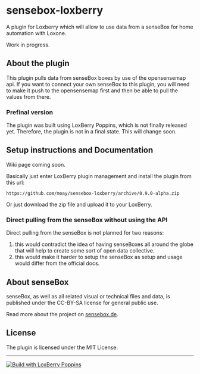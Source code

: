 # sensebox-loxberry
A plugin for Loxberry which will allow to use data from a senseBox for home automation with Loxone.

Work in progress.

## About the plugin

This plugin pulls data from senseBox boxes by use of the opensensemap api. If you want to connect your own
senseBox to this plugin, you will need to make it push to the opensensemap first and then be able
to pull the values from there.

### Prefinal version

The plugin was built using LoxBerry Poppins, which is not finally released yet. Therefore, the plugin is not in a final state. This will change soon. 

## Setup instructions and Documentation

Wiki page coming soon.

Basically just enter LoxBerry plugin management and install the plugin from this url: 
```
https://github.com/moay/sensebox-loxberry/archive/0.9.0-alpha.zip
```

Or just download the zip file and upload it to your LoxBerry.

### Direct pulling from the senseBox without using the API

Direct pulling from the senseBox is not planned for two reasons:

1. this would contradict the idea of having senseBoxes all around the globe that will help to create
some sort of open data collective.
2. this would make it harder to setup the senseBox as setup and usage would differ from the official
docs.

## About senseBox

senseBox, as well as all related visual or technical files and data, is published under the CC-BY-SA license
for general public use.

Read more about the project on [sensebox.de](https://sensebox.de/).

## License

The plugin is licensed under the MIT License.

---

[![Build with LoxBerry Poppins](https://user-images.githubusercontent.com/3605512/73123470-9c661e00-3f90-11ea-91d6-6f150b6d828a.png)](https://github.com/loxberry-poppins-base-plugin)
